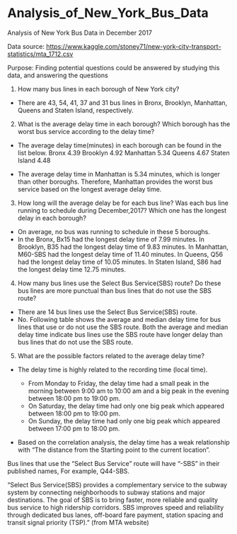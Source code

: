 # Analysis_of_New_York_Bus_Data
Analysis of New York Bus Data in December 2017

Data source: https://www.kaggle.com/stoney71/new-york-city-transport-statistics/mta_1712.csv

Purpose: Finding potential questions could be answered by studying this data, and answering the questions

1. How many bus lines in each borough of New York city?

  - There are 43, 54, 41, 37 and 31 bus lines in Bronx, Brooklyn, Manhattan, Queens and Staten Island, respectively. 

2. What is the average delay time in each borough?
Which borough has the worst bus service according to the delay time?

  -	The average delay time(minutes) in each borough can be found in the list below. 
      Bronx	4.39
      Brooklyn	4.92
      Manhattan	5.34
      Queens	4.67
      Staten Island	4.48

  -	The average delay time in Manhattan is 5.34 minutes, which is longer than other boroughs. Therefore, Manhattan provides the worst bus service based on the longest average delay time. 


3. How long will the average delay be for each bus line? 
Was each bus line running to schedule during December,2017? 
Which one has the longest delay in each borough?

  -	On average, no bus was running to schedule in these 5 boroughs.
  -	In the Bronx, Bx15 had the longest delay time of 7.99 minutes. In Brooklyn, B35 had the longest delay time of 9.83 minutes. In Manhattan, M60-SBS had the longest delay time of 11.40 minutes. In Queens, Q56 had the longest delay time of 10.05 minutes. In Staten Island, S86 had the longest delay time 12.75 minutes.


4. How many bus lines use the Select Bus Service(SBS) route? 
Do these bus lines are more punctual than bus lines that do not use the SBS route? 

  -	There are  14 bus lines use the Select Bus Service(SBS) route.
  -	No. Following table shows the average and median delay time for bus lines that use or do not use the SBS route. Both the average and median delay time indicate bus lines use the SBS route have longer delay than bus lines that do not use the SBS route.


5. What are the possible factors related to the average delay time?
  - The delay time is highly related to the recording time (local time). 
    - From Monday to Friday, the delay time had a small peak in the morning between 9:00 am to 10:00 am and a big peak in the evening between 18:00 pm to 19:00 pm. 
    - On Saturday, the delay time had only one big peak which appeared between 18:00 pm to 19:00 pm.
    - On Sunday, the delay time had only one big peak which appeared between 17:00 pm to 18:00 pm. 
    
-	Based on the correlation analysis, the delay time has a weak relationship with “The distance from the Starting point to the current location”. 




Bus lines that use the “Select Bus Service” route will have “-SBS” in their published names, For example, Q44-SBS.

“Select Bus Service(SBS) provides a complementary service to the subway system by connecting neighborhoods to subway stations and major destinations. The goal of SBS is to bring faster, more reliable and quality bus service to high ridership corridors. SBS improves speed and reliability through dedicated bus lanes, off-board fare payment, station spacing and transit signal priority (TSP).” (from MTA website)
